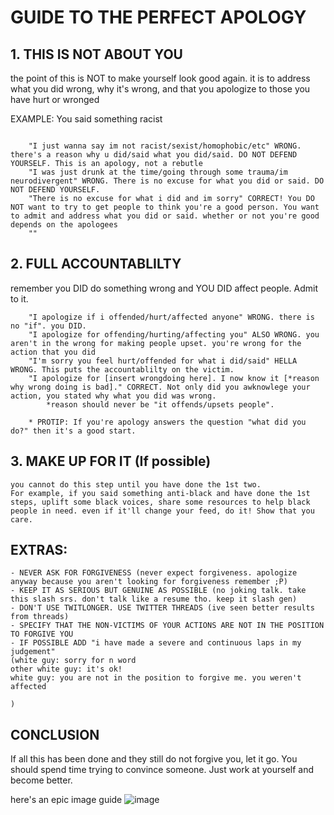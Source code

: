 # GUIDE TO THE PERFECT APOLOGY

## 1. THIS IS NOT ABOUT YOU

the point of this is NOT to make yourself look good again.
it is to address what you did wrong, why it's wrong, and that you apologize to those you have hurt or wronged

EXAMPLE: You said something racist
```

	"I just wanna say im not racist/sexist/homophobic/etc" WRONG. there's a reason why u did/said what you did/said. DO NOT DEFEND YOURSELF. This is an apology, not a rebutle
	"I was just drunk at the time/going through some trauma/im neurodivergent" WRONG. There is no excuse for what you did or said. DO NOT DEFEND YOURSELF.
	"There is no excuse for what i did and im sorry" CORRECT! You DO NOT want to try to get people to think you're a good person. You want to admit and address what you did or said. whether or not you're good depends on the apologees
	""
```
	
	
## 2. FULL ACCOUNTABLILTY

remember you DID do something wrong and YOU DID affect people. Admit to it.
```
	"I apologize if i offended/hurt/affected anyone" WRONG. there is no "if". you DID.
	"I apologize for offending/hurting/affecting you" ALSO WRONG. you aren't in the wrong for making people upset. you're wrong for the action that you did
	"I'm sorry you feel hurt/offended for what i did/said" HELLA WRONG. This puts the accountablilty on the victim.
	"I apologize for [insert wrongdoing here]. I now know it [*reason why wrong doing is bad]." CORRECT. Not only did you awknowlege your action, you stated why what you did was wrong.
		*reason should never be "it offends/upsets people".
```
		* PROTIP: If you're apology answers the question "what did you do?" then it's a good start.
## 3. MAKE UP FOR IT (If possible)
	you cannot do this step until you have done the 1st two.
	For example, if you said something anti-black and have done the 1st steps, uplift some black voices, share some resources to help black people in need. even if it'll change your feed, do it! Show that you care.
	



## EXTRAS:
	- NEVER ASK FOR FORGIVENESS (never expect forgiveness. apologize anyway because you aren't looking for forgiveness remember ;P)
	- KEEP IT AS SERIOUS BUT GENUINE AS POSSIBLE (no joking talk. take this slash srs. don't talk like a resume tho. keep it slash gen)
	- DON'T USE TWITLONGER. USE TWITTER THREADS (ive seen better results from threads)
	- SPECIFY THAT THE NON-VICTIMS OF YOUR ACTIONS ARE NOT IN THE POSITION TO FORGIVE YOU 
 	- IF POSSIBLE ADD "i have made a severe and continuous laps in my judgement"
    (white guy: sorry for n word
    other white guy: it's ok!
    white guy: you are not in the position to forgive me. you weren't affected
    	
    )
	
## CONCLUSION
If all this has been done and they still do not forgive you, let it go. You should spend time trying to convince someone. Just work at yourself and become better.


here's an epic image guide
![image](https://user-images.githubusercontent.com/45317642/147589351-27f75f47-215c-4d98-b39b-ec32ab3a987d.png)

